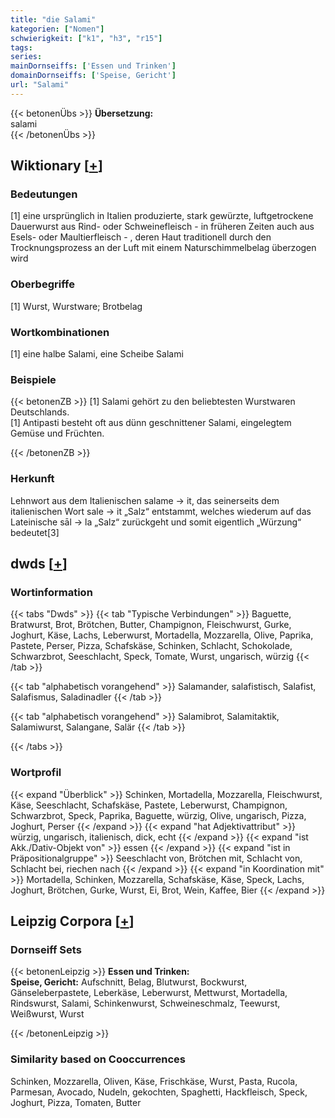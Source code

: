 ```yaml
---
title: "die Salami"
kategorien: ["Nomen"]
schwierigkeit: ["k1", "h3", "r15"]
tags:
series:
mainDornseiffs: ['Essen und Trinken']
domainDornseiffs: ['Speise, Gericht']
url: "Salami"
---
```


{{< betonenÜbs >}}
**Übersetzung:**  
salami  
{{< /betonenÜbs >}}

## Wiktionary [[+](https://de.wiktionary.org/wiki/Salami)]

### Bedeutungen
[1] eine ursprünglich in Italien produzierte, stark gewürzte, luftgetrockene Dauerwurst aus Rind- oder Schweinefleisch - in früheren Zeiten auch aus Esels- oder Maultierfleisch - , deren Haut traditionell durch den Trocknungsprozess an der Luft mit einem Naturschimmelbelag überzogen wird  

### Oberbegriffe
[1] Wurst, Wurstware; Brotbelag  

### Wortkombinationen
[1] eine halbe Salami, eine Scheibe Salami  

### Beispiele
{{< betonenZB >}}
[1] Salami gehört zu den beliebtesten Wurstwaren Deutschlands.  
[1] Antipasti besteht oft aus dünn geschnittener Salami, eingelegtem Gemüse und Früchten.  

{{< /betonenZB >}}
### Herkunft
Lehnwort aus dem Italienischen salame → it, das seinerseits dem italienischen Wort sale → it „Salz“ entstammt, welches wiederum auf das Lateinische sāl → la „Salz“ zurückgeht und somit eigentlich „Würzung“ bedeutet[3]  



## dwds [[+](https://www.dwds.de/wb/Salami)]

### Wortinformation
{{< tabs "Dwds" >}}
{{< tab "Typische Verbindungen" >}}
Baguette, Bratwurst, Brot, Brötchen, Butter, Champignon, Fleischwurst, Gurke, Joghurt, Käse, Lachs, Leberwurst, Mortadella, Mozzarella, Olive, Paprika, Pastete, Perser, Pizza, Schafskäse, Schinken, Schlacht, Schokolade, Schwarzbrot, Seeschlacht, Speck, Tomate, Wurst, ungarisch, würzig
{{< /tab >}}

{{< tab "alphabetisch vorangehend" >}}
Salamander, salafistisch, Salafist, Salafismus, Saladinadler
{{< /tab >}}

{{< tab "alphabetisch vorangehend" >}}
Salamibrot, Salamitaktik, Salamiwurst, Salangane, Salär
{{< /tab >}}

{{< /tabs >}}

### Wortprofil
{{< expand "Überblick" >}} Schinken, Mortadella, Mozzarella, Fleischwurst, Käse, Seeschlacht, Schafskäse, Pastete, Leberwurst, Champignon, Schwarzbrot, Speck, Paprika, Baguette, würzig, Olive, ungarisch, Pizza, Joghurt, Perser {{< /expand >}}
{{< expand "hat Adjektivattribut" >}} würzig, ungarisch, italienisch, dick, echt {{< /expand >}}
{{< expand "ist Akk./Dativ-Objekt von" >}} essen {{< /expand >}}
{{< expand "ist in Präpositionalgruppe" >}} Seeschlacht von, Brötchen mit, Schlacht von, Schlacht bei, riechen nach {{< /expand >}}
{{< expand "in Koordination mit" >}} Mortadella, Schinken, Mozzarella, Schafskäse, Käse, Speck, Lachs, Joghurt, Brötchen, Gurke, Wurst, Ei, Brot, Wein, Kaffee, Bier {{< /expand >}}

## Leipzig Corpora [[+](https://corpora.uni-leipzig.de/en/res?word=Salami&corpusId=deu_newscrawl-public_2018)]

### Dornseiff Sets
{{< betonenLeipzig >}}
**Essen und Trinken:**  
**Speise, Gericht:** Aufschnitt, Belag, Blutwurst, Bockwurst, Gänseleberpastete, Leberkäse, Leberwurst, Mettwurst, Mortadella, Rindswurst, Salami, Schinkenwurst, Schweineschmalz, Teewurst, Weißwurst, Wurst  

{{< /betonenLeipzig >}}

### Similarity based on Cooccurrences
Schinken, Mozzarella, Oliven, Käse, Frischkäse, Wurst, Pasta, Rucola, Parmesan, Avocado, Nudeln, gekochten, Spaghetti, Hackfleisch, Speck, Joghurt, Pizza, Tomaten, Butter

